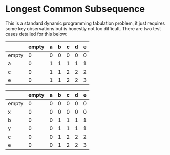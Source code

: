 # Longest Common Subsequence

This is a standard dynamic programming tabulation problem, it just requires some key observations but is honestly not too difficult. There are two test cases detailed for this below:

| |empty | a | b | c | d | e |
|---|---|---|---|---|---|---|
| empty | 0 | 0 | 0 | 0 | 0 | 0 |
| a | 0 | 1 | 1 | 1 | 1 | 1 |
| c | 0 | 1 | 1 | 2 | 2 | 2 |
| e | 0 | 1 | 1 | 2 | 2 | 3 |


| | empty | a | b | c | d | e |
|-------|-------|---|---|---|---|---|
| empty | 0     | 0 | 0 | 0 | 0 | 0 |
| x     | 0     | 0 | 0 | 0 | 0 | 0 |
| b     | 0     | 0 | 1 | 1 | 1 | 1 |
| y     | 0     | 0 | 1 | 1 | 1 | 1 |
| c     | 0     | 0 | 1 | 2 | 2 | 2 |
| e     | 0     | 0 | 1 | 2 | 2 | 3 |
